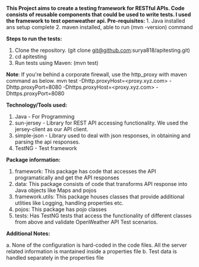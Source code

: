 <b>
This Project aims to create a testing framework for RESTful APIs.
Code consists of reusable components that could be used to write tests. I used the framework to test openweather api.
</b>

<b>
Pre-requisites:
</b>
1. Java installed ans setup complete
2. maven installed, able to run (mvn -version) command

<b>Steps to run the tests:</b>
1. Clone the repository. (git clone git@github.com:surya818/apitesting.git)
2. cd apitesting
3. Run tests using Maven: (mvn test)

<b>Note</b>: If you're behind a corporate firewall, use the http_proxy with maven command as below.
mvn test -Dhttp.proxyHost=<proxy.xyz.com> -Dhttp.proxyPort=8080 -Dhttps.proxyHost=<proxy.xyz.com> -Dhttps.proxyPort=8080

<b>Technology/Tools used:</b>

1. Java - For Programming
2. sun-jersey - Library for REST API accessing functionality. We used the jersey-client as our API client.
3. simple-json - Library used to deal with json responses, in obtaining and parsing the api responses.
4. TestNG - Test framework

<b>Package information:</b>

1. framework: This package has code that accesses the API programatically and get the API responses
2. data: This package consists of code that transforms API response into Java objects like Maps and pojos
3. framework.utils: This package houses classes that provide additional utlities like Logging, handling properties etc.
4. pojos: This package has pojo classes
5. tests: Has TestNG tests that access the functionality of different classes from above and validate OpenWeather API Test scenarios.

<b>Additional Notes:</b>

a. None of the configuration is hard-coded in the code files. All the server related information is mantained inside a properties file
b. Test data is handled separately in the properties file

  
